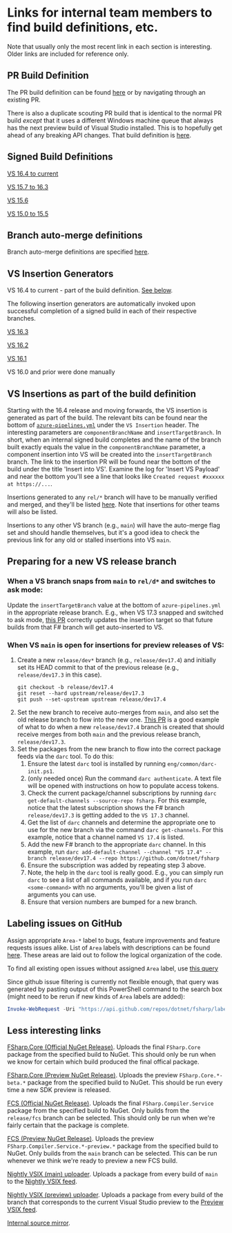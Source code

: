 # Links for internal team members to find build definitions, etc.

Note that usually only the most recent link in each section is interesting.  Older links are included for reference only.

## PR Build Definition

The PR build definition can be found [here](https://dev.azure.com/dnceng/public/_build?definitionId=496) or by
navigating through an existing PR.

There is also a duplicate scouting PR build that is identical to the normal PR build _except_ that it uses a different Windows
machine queue that always has the next preview build of Visual Studio installed.  This is to hopefully get ahead of any breaking
API changes.  That build definition is [here](https://dev.azure.com/dnceng/public/_build?definitionId=961).

## Signed Build Definitions

[VS 16.4 to current](https://dev.azure.com/dnceng/internal/_build?definitionId=499&_a=summary)

[VS 15.7 to 16.3](https://dev.azure.com/devdiv/DevDiv/_build/index?definitionId=8978)

[VS 15.6](https://dev.azure.com/devdiv/DevDiv/_build?definitionId=7239)

[VS 15.0 to 15.5](https://dev.azure.com/devdiv/DevDiv/_build?definitionId=5037)

## Branch auto-merge definitions

Branch auto-merge definitions are specified [here](https://github.com/dotnet/roslyn-tools/blob/master/src/GitHubCreateMergePRs/config.xml).

## VS Insertion Generators

VS 16.4 to current - part of the build definition.  [See below](#vs-insertions-as-part-of-the-build-definition).

The following insertion generators are automatically invoked upon successful completion of a signed build in each of
their respective branches.

[VS 16.3](https://dev.azure.com/devdiv/DevDiv/_release?definitionId=1839&_a=releases)

[VS 16.2](https://dev.azure.com/devdiv/DevDiv/_release?definitionId=1699&_a=releases)

[VS 16.1](https://dev.azure.com/devdiv/DevDiv/_release?definitionId=1669&_a=releases)

VS 16.0 and prior were done manually

## VS Insertions as part of the build definition

Starting with the 16.4 release and moving forwards, the VS insertion is generated as part of the build.  The relevant
bits can be found near the bottom of [`azure-pipelines.yml`](azure-pipelines.yml) under the `VS Insertion` header.  The
interesting parameters are `componentBranchName` and `insertTargetBranch`.  In short, when an internal signed build
completes and the name of the branch built exactly equals the value in the `componentBranchName` parameter, a component
insertion into VS will be created into the `insertTargetBranch` branch.  The link to the insertion PR will be found
near the bottom of the build under the title 'Insert into VS'.  Examine the log for 'Insert VS Payload' and near the
bottom you'll see a line that looks like `Created request #xxxxxx at https://...`.

Insertions generated to any `rel/*` branch will have to be manually verified and merged, and they'll be listed
[here](https://dev.azure.com/devdiv/DevDiv/_git/VS/pullrequests?createdBy=122d5278-3e55-4868-9d40-1e28c2515fc4&_a=active).
Note that insertions for other teams will also be listed.

Insertions to any other VS branch (e.g., `main`) will have the auto-merge flag set and should handle themselves, but
it's a good idea to check the previous link for any old or stalled insertions into VS `main`.

## Preparing for a new VS release branch

### When a VS branch snaps from `main` to `rel/d*` and switches to ask mode:

Update the `insertTargetBranch` value at the bottom of `azure-pipelines.yml` in the appropriate release branch.  E.g., when VS 17.3 snapped and switched to ask mode, [this PR](https://github.com/dotnet/fsharp/pull/13456/files) correctly updates the insertion target so that future builds from that F# branch will get auto-inserted to VS.

### When VS `main` is open for insertions for preview releases of VS:

1. Create a new `release/dev*` branch (e.g., `release/dev17.4`) and initially set its HEAD commit to that of the previous release (e.g., `release/dev17.3` in this case).
   ```console
   git checkout -b release/dev17.4
   git reset --hard upstream/release/dev17.3
   git push --set-upstream upstream release/dev17.4
   ```
3. Set the new branch to receive auto-merges from `main`, and also set the old release branch to flow into the new one.  [This PR](https://github.com/dotnet/roslyn-tools/pull/1245/files) is a good example of what to do when a new `release/dev17.4` branch is created that should receive merges from both `main` and the previous release branch, `release/dev17.3`.
4. Set the packages from the new branch to flow into the correct package feeds via the `darc` tool.  To do this:
   1. Ensure the latest `darc` tool is installed by running `eng/common/darc-init.ps1`.
   2. (only needed once) Run the command `darc authenticate`.  A text file will be opened with instructions on how to populate access tokens.
   3. Check the current package/channel subscriptions by running `darc get-default-channels --source-repo fsharp`.  For this example, notice that the latest subscription shows the F# branch `release/dev17.3` is getting added to the `VS 17.3` channel.
   4. Get the list of `darc` channels and determine the appropriate one to use for the new branch via the command `darc get-channels`.  For this example, notice that a channel named `VS 17.4` is listed.
   5. Add the new F# branch to the appropriate `darc` channel.  In this example, run `darc add-default-channel --channel "VS 17.4" --branch release/dev17.4 --repo https://github.com/dotnet/fsharp`
   6. Ensure the subscription was added by repeating step 3 above.
   7. Note, the help in the `darc` tool is really good.  E.g., you can simply run `darc` to see a list of all commands available, and if you run `darc <some-command>` with no arguments, you'll be given a list of arguments you can use.
   8. Ensure that version numbers are bumped for a new branch.

## Labeling issues on GitHub

Assign appropriate `Area-*` label to bugs, feature improvements and feature requests issues alike. List of `Area` labels with descriptions can be found [here](https://github.com/dotnet/fsharp/labels?q=Area). These areas are laid out to follow the logical organization of the code.

To find all existing open issues without assigned `Area` label, use [this query](https://github.com/dotnet/fsharp/issues?q=is%3Aissue+is%3Aopen+-label%3AArea-AOT+-label%3AArea-Async+-label%3AArea-Build+-label%3AArea-Compiler+-label%3AArea-Compiler-Checking+-label%3AArea-Compiler-CodeGen+-label%3AArea-Compiler-HashCompare+-label%3AArea-Compiler-ImportAndInterop+-label%3AArea-Compiler-Optimization+-label%3AArea-Compiler-Options+-label%3AArea-Compiler-PatternMatching+-label%3AArea-Compiler-Service+-label%3AArea-Compiler-SigFileGen+-label%3AArea-Compiler-SRTP+-label%3AArea-Compiler-StateMachines+-label%3AArea-Compiler-Syntax+-label%3AArea-ComputationExpressions+-label%3AArea-Debug+-label%3AArea-DependencyManager+-label%3AArea-Diagnostics+-label%3AArea-FCS+-label%3AArea-FSC+-label%3AArea-FSI+-label%3AArea-Infrastructure+-label%3AArea-LangService-API+-label%3AArea-LangService-AutoComplete+-label%3AArea-LangService-BlockStructure+-label%3AArea-LangService-CodeLens+-label%3AArea-LangService-Colorization+-label%3AArea-LangService-Diagnostics+-label%3AArea-LangService-FindAllReferences+-label%3AArea-LangService-Navigation+-label%3AArea-LangService-QuickFixes+-label%3AArea-LangService-RenameSymbol+-label%3AArea-LangService-ToolTips+-label%3AArea-LangService-UnusedDeclarations+-label%3AArea-LangService-UnusedOpens+-label%3AArea-Library+-label%3AArea-ProjectsAndBuild+-label%3AArea-Queries+-label%3AArea-Quotations+-label%3AArea-SetupAndDelivery+-label%3AArea-Testing+-label%3AArea-TypeProviders+-label%3AArea-UoM+-label%3AArea-VS+-label%3AArea-VS-Editor+-label%3AArea-VS-FSI+-label%3AArea-XmlDocs)

Since github issue filtering is currently not flexible enough, that query was generated by pasting output of this PowerShell command to the search box (might need to be rerun if new kinds of `Area` labels are added):
```ps1
Invoke-WebRequest -Uri "https://api.github.com/repos/dotnet/fsharp/labels?per_page=100" | ConvertFrom-Json | % { $_.name } | ? { $_.StartsWith("Area-") } | % { Write-Host -NoNewLine ('-label:"' + $_ + '" ') }
```

## Less interesting links

[FSharp.Core (Official NuGet Release)](https://dev.azure.com/dnceng/internal/_release?_a=releases&definitionId=72).
Uploads the final `FSharp.Core` package from the specified build to NuGet.  This should only be run when we know for
certain which build produced the final offical package.

[FSharp.Core (Preview NuGet Release)](https://dev.azure.com/dnceng/internal/_release?_a=releases&definitionId=92).
Uploads the preview `FSharp.Core.*-beta.*` package from the specified build to NuGet.  This should be run every time
a new SDK preview is released.

[FCS (Official NuGet Release)](https://dev.azure.com/dnceng/internal/_release?view=mine&_a=releases&definitionId=99).
Uploads the final `FSharp.Compiler.Service` package from the specified build to NuGet.  Only builds from the `release/fcs`
branch can be selected.  This should only be run when we're fairly certain that the package is complete.

[FCS (Preview NuGet Release)](https://dev.azure.com/dnceng/internal/_release?view=mine&_a=releases&definitionId=98).
Uploads the preview `FSharp.Compiler.Service.*-preview.*` package from the specified build to NuGet.  Only builds from the
`main` branch can be selected.  This can be run whenever we think we're ready to preview a new FCS build.

[Nightly VSIX (main) uploader](https://dev.azure.com/dnceng/internal/_release?_a=releases&definitionId=70).  Uploads
a package from every build of `main` to the [Nightly VSIX feed](README.md#using-nightly-releases-in-visual-studio).

[Nightly VSIX (preview) uploader](https://dev.azure.com/dnceng/internal/_release?_a=releases&definitionId=71).  Uploads
a package from every build of the branch that corresponds to the current Visual Studio preview to the
[Preview VSIX feed](README.md#using-nightly-releases-in-visual-studio).

[Internal source mirror](https://dev.azure.com/dnceng/internal/_git/dotnet-fsharp).
